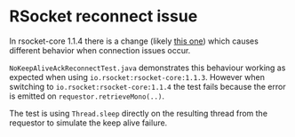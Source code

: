 # RSocket reconnect issue

In rsocket-core 1.1.4 there is a change (likely [this one](http://bla.com)) which causes 
different behavior when connection issues occur. 

`NoKeepAliveAckReconnectTest.java` demonstrates this behaviour working as expected when using
`io.rsocket:rsocket-core:1.1.3`. However when switching to `io.rsocket:rsocket-core:1.1.4` the test fails because the
error is emitted on `requestor.retrieveMono(..)`.

The test is using `Thread.sleep` directly on the resulting thread from the requestor to simulate the keep alive failure.
